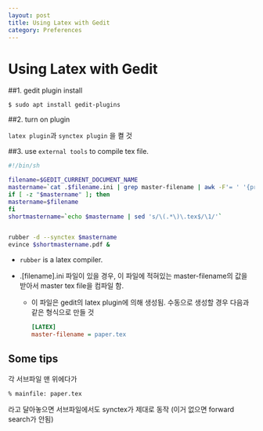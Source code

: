 ```yaml
---
layout: post
title: Using Latex with Gedit
category: Preferences
---
```


Using Latex with Gedit
===============

##1. gedit plugin install
```shell
$ sudo apt install gedit-plugins
```


##2. turn on plugin

`latex plugin`과 `synctex plugin` 을 켤 것

##3. use `external tools` to compile tex file.

```sh
#!/bin/sh

filename=$GEDIT_CURRENT_DOCUMENT_NAME
mastername=`cat .$filename.ini | grep master-filename | awk -F'= ' '{print $2}'` || 2
if [ -z "$mastername" ]; then
mastername=$filename
fi
shortmastername=`echo $mastername | sed 's/\(.*\)\.tex$/\1/'`


rubber -d --synctex $mastername
evince $shortmastername.pdf &

```

* `rubber` is a latex compiler.
+ .[filename].ini 파일이 있을 경우, 이 파일에 적혀있는 master-filename의 값을 받아서 master tex file을 컴파일 함.
    - 이 파일은 gedit의 latex plugin에 의해 생성됨. 수동으로 생성할 경우 다음과 같은 형식으로 만들 것

        ```ini
        [LATEX]
        master-filename = paper.tex
        ```

## Some tips

각 서브파일 맨 위에다가 
```
% mainfile: paper.tex
```
라고 달아놓으면 서브파일에서도 synctex가 제대로 동작 (이거 없으면 forward search가 안됨)



